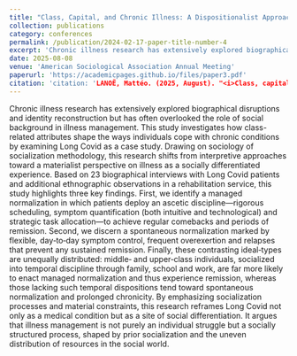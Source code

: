 ```yaml
---
title: "Class, Capital, and Chronic Illness: A Dispositionalist Approach to Long Covid Management"
collection: publications
category: conferences
permalink: /publication/2024-02-17-paper-title-number-4
excerpt: 'Chronic illness research has extensively explored biographical disruptions and identity reconstruction but has often overlooked the role of social background in illness management. This study investigates how class-related attributes shape the ways individuals cope with chronic conditions by examining Long Covid as a case study. Drawing on sociology of socialization methodology, this research shifts from interpretive approaches toward a materialist perspective on illness as a socially differentiated experience. Based on 23 biographical interviews with Long Covid patients and additional ethnographic observations in a rehabilitation service, this study highlights three key findings. First, we identify a managed normalization in which patients deploy an ascetic discipline—rigorous scheduling, symptom quantification (both intuitive and technological) and strategic task allocation—to achieve regular comebacks and periods of remission. Second, we discern a spontaneous normalization marked by flexible, day‑to‑day symptom control, frequent overexertion and relapses that prevent any sustained remission. Finally, these contrasting ideal‑types are unequally distributed: middle‑ and upper‑class individuals, socialized into temporal discipline through family, school and work, are far more likely to enact managed normalization and thus experience remission, whereas those lacking such temporal dispositions tend toward spontaneous normalization and prolonged chronicity. By emphasizing socialization processes and material constraints, this research reframes Long Covid not only as a medical condition but as a site of social differentiation. It argues that illness management is not purely an individual struggle but a socially structured process, shaped by prior socialization and the uneven distribution of resources in the social world.'
date: 2025-08-08
venue: 'American Sociological Association Annual Meeting'
paperurl: 'https://academicpages.github.io/files/paper3.pdf'
citation: 'citation: 'LANOË, Mattéo. (2025, August). "<i>Class, capital, and chronic illness: A dispositionalist approach to Long Covid management</i>." Paper accepted for presentation at the ASA Student Forum Refereed Roundtable “Health and Illness,” American Sociological Association Annual Meeting, Chicago, IL, USA.'
---
```


Chronic illness research has extensively explored biographical disruptions and identity reconstruction but has often overlooked the role of social background in illness management. This study investigates how class-related attributes shape the ways individuals cope with chronic conditions by examining Long Covid as a case study. Drawing on sociology of socialization methodology, this research shifts from interpretive approaches toward a materialist perspective on illness as a socially differentiated experience. Based on 23 biographical interviews with Long Covid patients and additional ethnographic observations in a rehabilitation service, this study highlights three key findings. First, we identify a managed normalization in which patients deploy an ascetic discipline—rigorous scheduling, symptom quantification (both intuitive and technological) and strategic task allocation—to achieve regular comebacks and periods of remission. Second, we discern a spontaneous normalization marked by flexible, day‑to‑day symptom control, frequent overexertion and relapses that prevent any sustained remission. Finally, these contrasting ideal‑types are unequally distributed: middle‑ and upper‑class individuals, socialized into temporal discipline through family, school and work, are far more likely to enact managed normalization and thus experience remission, whereas those lacking such temporal dispositions tend toward spontaneous normalization and prolonged chronicity. By emphasizing socialization processes and material constraints, this research reframes Long Covid not only as a medical condition but as a site of social differentiation. It argues that illness management is not purely an individual struggle but a socially structured process, shaped by prior socialization and the uneven distribution of resources in the social world.

